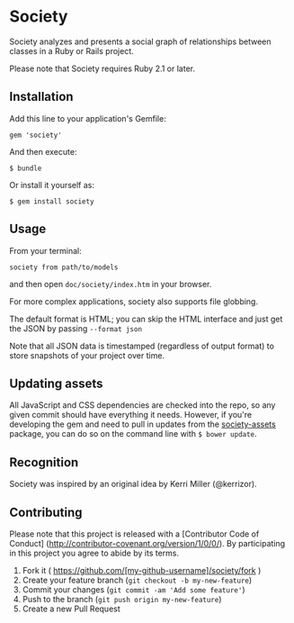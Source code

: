 # Society

Society analyzes and presents a social graph of relationships between classes in a Ruby or Rails project.

Please note that Society requires Ruby 2.1 or later.

## Installation

Add this line to your application's Gemfile:

    gem 'society'

And then execute:

    $ bundle

Or install it yourself as:

    $ gem install society

## Usage

From your terminal:

    society from path/to/models

and then open `doc/society/index.htm` in your browser.

For more complex applications, society also supports file globbing.

The default format is HTML; you can skip the HTML interface and just get the
JSON by passing `--format json`

Note that all JSON data is timestamped (regardless of output format) to store
snapshots of your project over time.

## Updating assets

All JavaScript and CSS dependencies are checked into the repo, so any given
commit should have everything it needs. However, if you're developing the gem
and need to pull in updates from the
[society-assets](https://github.com/CoralineAda/society-assets) package, you
can do so on the command line with `$ bower update`.

## Recognition

Society was inspired by an original idea by Kerri Miller (@kerrizor).

## Contributing

Please note that this project is released with a [Contributor Code of Conduct]
(http://contributor-covenant.org/version/1/0/0/).
By participating in this project you agree to abide by its terms.


1. Fork it ( https://github.com/[my-github-username]/society/fork )
2. Create your feature branch (`git checkout -b my-new-feature`)
3. Commit your changes (`git commit -am 'Add some feature'`)
4. Push to the branch (`git push origin my-new-feature`)
5. Create a new Pull Request
